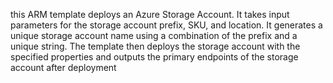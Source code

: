 this ARM template deploys an Azure Storage Account. 
It takes input parameters for the storage account prefix, SKU, and location. 
It generates a unique storage account name using a combination of the prefix and a unique string. 
The template then deploys the storage account with the specified properties and outputs the primary endpoints of the storage account after deployment
